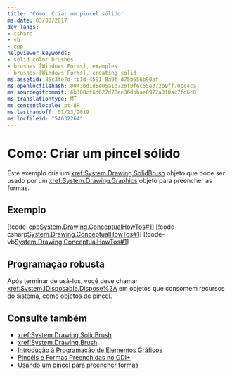 ```yaml
---
title: 'Como: Criar um pincel sólido'
ms.date: 03/30/2017
dev_langs:
- csharp
- vb
- cpp
helpviewer_keywords:
- solid color brushes
- brushes [Windows Forms], examples
- brushes [Windows Forms], creating solid
ms.assetid: 85c3fe7d-fb1d-4591-8a9f-d75b556b90af
ms.openlocfilehash: 0943bd1d5e05a1d726f0f6c55e372b9ff70cc4ca
ms.sourcegitcommit: 6b308cf6d627d78ee36dbbae8972a310ac7fd6c8
ms.translationtype: MT
ms.contentlocale: pt-BR
ms.lasthandoff: 01/23/2019
ms.locfileid: "54632264"
---
```

# <a name="how-to-create-a-solid-brush"></a>Como: Criar um pincel sólido
Este exemplo cria um <xref:System.Drawing.SolidBrush> objeto que pode ser usado por um <xref:System.Drawing.Graphics> objeto para preencher as formas.  
  
## <a name="example"></a>Exemplo  
 [!code-cpp[System.Drawing.ConceptualHowTos#1](../../../../samples/snippets/cpp/VS_Snippets_Winforms/System.Drawing.ConceptualHowTos/cpp/form1.cpp#1)]
 [!code-csharp[System.Drawing.ConceptualHowTos#1](../../../../samples/snippets/csharp/VS_Snippets_Winforms/System.Drawing.ConceptualHowTos/CS/form1.cs#1)]
 [!code-vb[System.Drawing.ConceptualHowTos#1](../../../../samples/snippets/visualbasic/VS_Snippets_Winforms/System.Drawing.ConceptualHowTos/VB/form1.vb#1)]  
  
## <a name="robust-programming"></a>Programação robusta  
 Após terminar de usá-los, você deve chamar <xref:System.IDisposable.Dispose%2A> em objetos que consomem recursos do sistema, como objetos de pincel.  
  
## <a name="see-also"></a>Consulte também
- <xref:System.Drawing.SolidBrush>
- <xref:System.Drawing.Brush>
- [Introdução à Programação de Elementos Gráficos](../../../../docs/framework/winforms/advanced/getting-started-with-graphics-programming.md)
- [Pincéis e Formas Preenchidas no GDI+](../../../../docs/framework/winforms/advanced/brushes-and-filled-shapes-in-gdi.md)
- [Usando um pincel para preencher formas](../../../../docs/framework/winforms/advanced/using-a-brush-to-fill-shapes.md)
